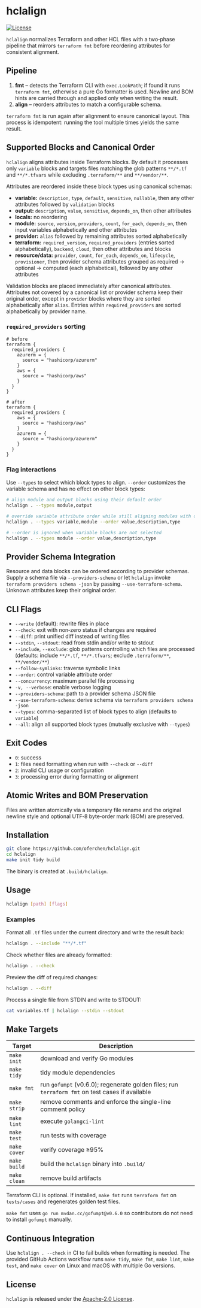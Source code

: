 # hclalign

[![License](https://img.shields.io/badge/License-Apache%202.0-blue.svg)](LICENSE)

`hclalign` normalizes Terraform and other HCL files with a two‑phase pipeline that mirrors `terraform fmt` before reordering attributes for consistent alignment.

## Pipeline

1. **fmt** – detects the Terraform CLI with `exec.LookPath`; if found it runs `terraform fmt`, otherwise a pure Go formatter is used. Newline and BOM hints are carried through and applied only when writing the result.
2. **align** – reorders attributes to match a configurable schema.

`terraform fmt` is run again after alignment to ensure canonical layout. This process is idempotent: running the tool multiple times yields the same result.

## Supported Blocks and Canonical Order

`hclalign` aligns attributes inside Terraform blocks. By default it processes only `variable` blocks and targets files matching the glob patterns `**/*.tf` and `**/*.tfvars` while excluding `.terraform/**` and `**/vendor/**`.

Attributes are reordered inside these block types using canonical schemas:

- **variable:** `description`, `type`, `default`, `sensitive`, `nullable`, then any other attributes followed by `validation` blocks
- **output:** `description`, `value`, `sensitive`, `depends_on`, then other attributes
- **locals:** no reordering
- **module:** `source`, `version`, `providers`, `count`, `for_each`, `depends_on`, then input variables alphabetically and other attributes
- **provider:** `alias` followed by remaining attributes sorted alphabetically
- **terraform:** `required_version`, `required_providers` (entries sorted alphabetically), `backend`, `cloud`, then other attributes and blocks
- **resource/data:** `provider`, `count`, `for_each`, `depends_on`, `lifecycle`, `provisioner`, then provider schema attributes grouped as required → optional → computed (each alphabetical), followed by any other attributes

Validation blocks are placed immediately after canonical attributes. Attributes not covered by a canonical list or provider schema keep their original order, except in `provider` blocks where they are sorted alphabetically after `alias`. Entries within `required_providers` are sorted alphabetically by provider name.

### `required_providers` sorting

```hcl
# before
terraform {
  required_providers {
    azurerm = {
      source = "hashicorp/azurerm"
    }
    aws = {
      source = "hashicorp/aws"
    }
  }
}

# after
terraform {
  required_providers {
    aws = {
      source = "hashicorp/aws"
    }
    azurerm = {
      source = "hashicorp/azurerm"
    }
  }
}
```

### Flag interactions

Use `--types` to select which block types to align. `--order` customizes the variable schema and has no effect on other block types:

```sh
# align module and output blocks using their default order
hclalign . --types module,output

# override variable attribute order while still aligning modules with defaults
hclalign . --types variable,module --order value,description,type

# --order is ignored when variable blocks are not selected
hclalign . --types module --order value,description,type
```

## Provider Schema Integration

Resource and data blocks can be ordered according to provider schemas. Supply a
schema file via `--providers-schema` or let `hclalign` invoke `terraform
providers schema -json` by passing `--use-terraform-schema`. Unknown attributes
keep their original order.

## CLI Flags

- `--write` (default): rewrite files in place
- `--check`: exit with non‑zero status if changes are required
- `--diff`: print unified diff instead of writing files
- `--stdin`, `--stdout`: read from stdin and/or write to stdout
- `--include`, `--exclude`: glob patterns controlling which files are processed (defaults: include `**/*.tf`, `**/*.tfvars`; exclude `.terraform/**`, `**/vendor/**`)
- `--follow-symlinks`: traverse symbolic links
- `--order`: control variable attribute order
- `--concurrency`: maximum parallel file processing
- `-v, --verbose`: enable verbose logging
- `--providers-schema`: path to a provider schema JSON file
- `--use-terraform-schema`: derive schema via `terraform providers schema -json`
- `--types`: comma-separated list of block types to align (defaults to `variable`)
- `--all`: align all supported block types (mutually exclusive with `--types`)


## Exit Codes

- `0`: success
- `1`: files need formatting when run with `--check` or `--diff`
- `2`: invalid CLI usage or configuration
- `3`: processing error during formatting or alignment

## Atomic Writes and BOM Preservation

Files are written atomically via a temporary file rename and the original newline style and optional UTF‑8 byte‑order mark (BOM) are preserved.

## Installation

```sh
git clone https://github.com/oferchen/hclalign.git
cd hclalign
make init tidy build
```

The binary is created at `.build/hclalign`.

## Usage

```sh
hclalign [path] [flags]
```

### Examples

Format all `.tf` files under the current directory and write the result back:

```sh
hclalign . --include "**/*.tf"
```

Check whether files are already formatted:

```sh
hclalign . --check
```

Preview the diff of required changes:

```sh
hclalign . --diff
```

Process a single file from STDIN and write to STDOUT:

```sh
cat variables.tf | hclalign --stdin --stdout
```

## Make Targets

| Target | Description |
| --- | --- |
| `make init` | download and verify Go modules |
| `make tidy` | tidy module dependencies |
| `make fmt` | run `gofumpt` (v0.6.0); regenerate golden files; run `terraform fmt` on test cases if available |
| `make strip` | remove comments and enforce the single-line comment policy |
| `make lint` | execute `golangci-lint` |
| `make test` | run tests with coverage |
| `make cover` | verify coverage ≥95% |
| `make build` | build the `hclalign` binary into `.build/` |
| `make clean` | remove build artifacts |

Terraform CLI is optional. If installed, `make fmt` runs `terraform fmt` on `tests/cases` and regenerates golden test files.

`make fmt` uses `go run mvdan.cc/gofumpt@v0.6.0` so contributors do not need to install `gofumpt` manually.

## Continuous Integration
Use `hclalign . --check` in CI to fail builds when formatting is needed. The provided GitHub Actions workflow runs `make tidy`, `make fmt`, `make lint`, `make test`, and `make cover` on Linux and macOS with multiple Go versions.

## License

`hclalign` is released under the [Apache-2.0 License](LICENSE).
